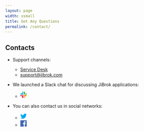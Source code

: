 ```yaml
---
layout: page
width: xsmall
title: Got Any Questions
permalink: /contact/
---
```


## Contacts

* Support channels:
    * [Service Desk](https://jibrok.atlassian.net/servicedesk/customer/portals)
    * [support@jibrok.com](mailto:support@jibrok.com)

* We launched a Slack chat for discussing JiBrok applications:
    * <a href="https://join.slack.com/t/jibrok/shared_invite/zt-h94es09e-oaNGiM5ZAS~b3ieOGIgUkA" class="uk-icon-link uk-icon" target="_blank"><img src="/uploads/social/slack.svg" alt="slack" style="width: 20px; height: 20px;"></a>
    
* You can also contact us in social networks:
    * <a href="https://twitter.com/JiBrok_apps" class="uk-icon-link uk-icon" target="_blank"><img src="/uploads/social/twitter.svg" alt="rss" style="width: 20px; height: 20px;"></a>
    * <a href="https://www.facebook.com/ji.brok.apps" class="uk-icon-link uk-icon" target="_blank"><img src="/uploads/social/facebook.svg" alt="rss" style="width: 20px; height: 20px;"></a>